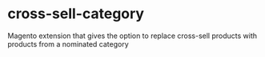 cross-sell-category
===================

Magento extension that gives the option to replace cross-sell products with products from a nominated category